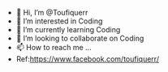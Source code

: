 - 👋 Hi, I’m @Toufiquerr
- 👀 I’m interested in Coding
- 🌱 I’m currently learning Coding
- 💞️ I’m looking to collaborate on Coding
- 📫 How to reach me ...
- Ref:https://www.facebook.com/toufiquerr/

<!---
Toufiquerr/Toufiquerr is a ✨ special ✨ repository because its `README.md` (this file) appears on your GitHub profile.
You can click the Preview link to take a look at your changes.
--->
